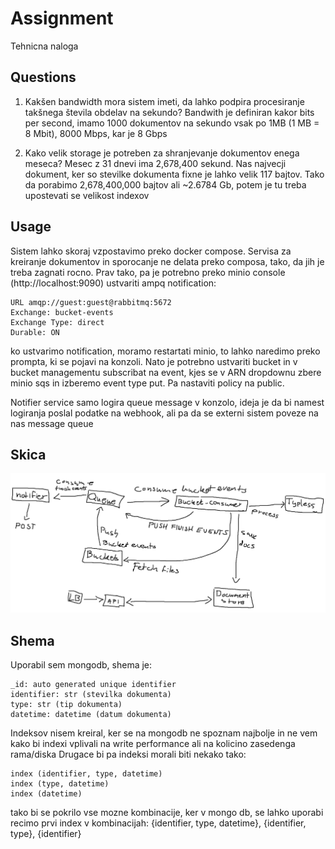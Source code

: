 # Assignment

Tehnicna naloga

## Questions
1. Kakšen bandwidth mora sistem imeti, da lahko podpira procesiranje takšnega števila
obdelav na sekundo?
Bandwith je definiran kakor bits per second, imamo 1000 dokumentov na sekundo vsak po 1MB (1 MB = 8 Mbit), 8000 Mbps, kar je 8 Gbps

2. Kako velik storage je potreben za shranjevanje dokumentov enega meseca?
Mesec z 31 dnevi ima 2,678,400 sekund. Nas najvecji dokument, ker so stevilke dokumenta fixne je lahko velik 117 bajtov. Tako da porabimo 2,678,400,000 bajtov ali ~2.6784 Gb, potem je tu treba upostevati se velikost indexov

## Usage

Sistem lahko skoraj vzpostavimo preko docker compose. Servisa za kreiranje dokumentov in sporocanje ne delata preko composa, tako, da jih je treba zagnati rocno.
Prav tako, pa je potrebno preko minio console (http://localhost:9090) ustvariti ampq notification:
```code
URL amqp://guest:guest@rabbitmq:5672
Exchange: bucket-events
Exchange Type: direct
Durable: ON
```

ko ustvarimo notification, moramo restartati minio, to lahko naredimo preko prompta, ki se pojavi na konzoli.
Nato je potrebno ustvariti bucket in v bucket managementu subscribat na event, kjes se v ARN dropdownu zbere minio sqs in izberemo event type put. Pa nastaviti policy na public.

Notifier service samo logira queue message v konzolo, ideja je da bi namest logiranja poslal podatke na webhook, ali pa da se externi sistem poveze na nas message queue

## Skica
![Alt text](./skica.png)

## Shema
Uporabil sem mongodb, shema je:
```code
_id: auto generated unique identifier
identifier: str (stevilka dokumenta)
type: str (tip dokumenta)
datetime: datetime (datum dokumenta)
```

Indeksov nisem kreiral, ker se na mongodb ne spoznam najbolje in ne vem kako bi indexi vplivali na write performance ali na kolicino zasedenga rama/diska
Drugace bi pa indeksi morali biti nekako tako:
```code
index (identifier, type, datetime)
index (type, datetime)
index (datetime)
```

tako bi se pokrilo vse mozne kombinacije, ker v mongo db, se lahko uporabi recimo prvi index v kombinacijah: {identifier, type, datetime}, {identifier, type}, {identifier}
